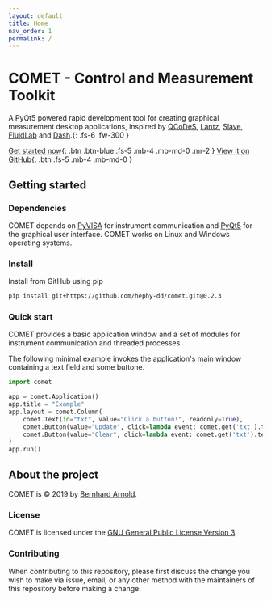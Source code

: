 ```yaml
---
layout: default
title: Home
nav_order: 1
permalink: /
---
```


# COMET - Control and Measurement Toolkit

A PyQt5 powered rapid development tool for creating graphical measurement desktop applications,
inspired by [QCoDeS](https://github.com/QCoDeS/Qcodes), [Lantz](https://github.com/LabPy/lantz),
[Slave](https://github.com/p3trus/slave), [FluidLab](https://github.com/fluiddyn/fluidlab) and
[Dash](https://github.com/plotly/dash).{: .fs-6 .fw-300 }

[Get started now](#getting-started){: .btn .btn-blue .fs-5 .mb-4 .mb-md-0 .mr-2 } [View it on GitHub](https://github.com/hephy-dd/comet){: .btn .fs-5 .mb-4 .mb-md-0 }

## Getting started

### Dependencies

COMET depends on [PyVISA](https://pyvisa.readthedocs.io/en/latest/) for instrument
communication and [PyQt5](https://www.riverbankcomputing.com/software/pyqt/intro) for the
graphical user interface. COMET works on Linux and Windows operating systems.

### Install

Install from GitHub using pip

```bash
pip install git+https://github.com/hephy-dd/comet.git@0.2.3
```

### Quick start

COMET provides a basic application window and a set of modules for instrument communication
and threaded processes.

The following minimal example invokes the application's main window containing a text
field and some buttone.

```python
import comet

app = comet.Application()
app.title = "Example"
app.layout = comet.Column(
    comet.Text(id="txt", value="Click a button!", readonly=True),
    comet.Button(value="Update", click=lambda event: comet.get('txt').text = comet.time()),
    comet.Button(value="Clear", click=lambda event: comet.get('txt').text = None)
)
app.run()
```

## About the project

COMET is &copy; 2019 by [Bernhard Arnold](https://github.com/arnobaer/).

### License

COMET is licensed under the [GNU General Public License Version 3](https://github.com/hephy-dd/comet/tree/master/LICENSE).

### Contributing

When contributing to this repository, please first discuss the change you wish to make via issue,
email, or any other method with the maintainers of this repository before making a change.
